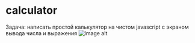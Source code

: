 # calculator

Задача: написать простой калькулятор на чистом javascript с экраном вывода
числа и выражения
![Image alt](https://github.com/Corsa21/calculator/raw/main/img/preview/image.png)
